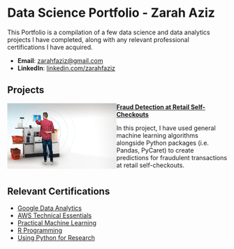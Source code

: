 # Data Science Portfolio - Zarah Aziz
This Portfolio is a compilation of a few data science and data analytics projects I have completed, along with any relevant professional certifications I have acquired.

- **Email**: [zarahfaziz@gmail.com](zarahfaziz@gmail.com)
- **LinkedIn**: [linkedin.com/zarahfaziz](https://www.linkedin.com/in/zarahfaziz/)


## Projects

<img align="left" width="250" height="150" src="https://github.com/zarahfaziz/Portfolio/blob/main/Images/fraud-detection.jpeg"> **[Fraud Detection at Retail Self-Checkouts](https://github.com/zarahfaziz/fraud-detection-project)**

In this project, I have used general machine learning algorithms alongside Python packages (i.e. Pandas, PyCaret) to create predictions for fraudulent transactions at retail self-checkouts.


#



## Relevant Certifications

- [Google Data Analytics](https://github.com/zarahfaziz/Portfolio/blob/main/Certificates/Google_DataAnalyticsSpecialization.pdf)
- [AWS Technical Essentials](https://github.com/zarahfaziz/Portfolio/blob/main/Certificates/AWS_TechnicalEssentials.pdf)
- [Practical Machine Learning](https://github.com/zarahfaziz/Portfolio/blob/main/Certificates/JHU_PracticalMachineLearning.pdf)
- [R Programming](https://github.com/zarahfaziz/Portfolio/blob/main/Certificates/JHU_RProgramming.pdf)
- [Using Python for Research](https://github.com/zarahfaziz/Portfolio/blob/main/Certificates/PythonResearch_HarvardX.pdf)
